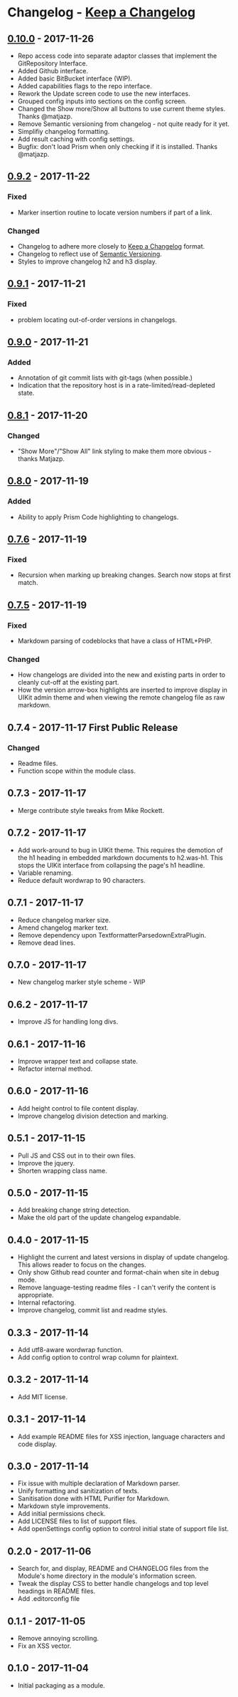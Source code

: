 # **Changelog** - [Keep a Changelog]

## [0.10.0] - 2017-11-26
- Repo access code into separate adaptor classes that implement the GitRepository Interface.
- Added Github interface.
- Added basic BitBucket interface (WIP).
- Added capabilities flags to the repo interface.
- Rework the Update screen code to use the new interfaces.
- Grouped config inputs into sections on the config screen.
- Changed the Show more/Show all buttons to use current theme styles. Thanks @matjazp.
- Remove Semantic versioning from changelog - not quite ready for it yet.
- Simplifiy changelog formatting.
- Add result caching with config settings.
- Bugfix: don't load Prism when only checking if it is installed. Thanks @matjazp.


## [0.9.2] - 2017-11-22
### Fixed
- Marker insertion routine to locate version numbers if part of a link.

### Changed
- Changelog to adhere more closely to [Keep a Changelog] format.
- Changelog to reflect use of [Semantic Versioning].
- Styles to improve changelog h2 and h3 display.


## [0.9.1] - 2017-11-21
### Fixed
- problem locating out-of-order versions in changelogs.


## [0.9.0] - 2017-11-21
### Added
- Annotation of git commit lists with git-tags (when possible.)
- Indication that the repository host is in a rate-limited/read-depleted state.


## [0.8.1] - 2017-11-20
### Changed
- "Show More"/"Show All" link styling to make them more obvious - thanks Matjazp.


## [0.8.0] - 2017-11-19
### Added
- Ability to apply Prism Code highlighting to changelogs.


## [0.7.6] - 2017-11-19
### Fixed
- Recursion when marking up breaking changes. Search now stops at first match.


## [0.7.5] - 2017-11-19
### Fixed
- Markdown parsing of codeblocks that have a class of HTML+PHP.

### Changed
- How changelogs are divided into the new and existing parts in order to cleanly cut-off at the existing part.
- How the version arrow-box highlights are inserted to improve display in UIKit admin theme and when viewing the remote changelog file as raw markdown.


## 0.7.4 - 2017-11-17 First Public Release
### Changed
- Readme files.
- Function scope within the module class.


## 0.7.3 - 2017-11-17
- Merge contribute style tweaks from Mike Rockett.


## 0.7.2 - 2017-11-17
- Add work-around to bug in UIKit theme. This requires the demotion of the h1
  heading in embedded markdown documents to h2.was-h1. This stops the UIKit
  interface from collapsing the page's h1 headline.
- Variable renaming.
- Reduce default wordwrap to 90 characters.


## 0.7.1 - 2017-11-17
- Reduce changelog marker size.
- Amend changelog marker text.
- Remove dependency upon TextformatterParsedownExtraPlugin.
- Remove dead lines.


## 0.7.0 - 2017-11-17
- New changelog marker style scheme - WIP


## 0.6.2 - 2017-11-17
- Improve JS for handling long divs.


## 0.6.1 - 2017-11-16
- Improve wrapper text and collapse state.
- Refactor internal method.


## 0.6.0 - 2017-11-16
- Add height control to file content display.
- Improve changelog division detection and marking.


## 0.5.1 - 2017-11-15
- Pull JS and CSS out in to their own files.
- Improve the jquery.
- Shorten wrapping class name.


## 0.5.0 - 2017-11-15
- Add breaking change string detection.
- Make the old part of the update changelog expandable.


## 0.4.0 - 2017-11-15
- Highlight the current and latest versions in display of update changelog.
  This allows reader to focus on the changes.
- Only show Github read counter and format-chain when site in debug mode.
- Remove language-testing readme files - I can't verify the content is appropriate.
- Internal refactoring.
- Improve changelog, commit list and readme styles.


## 0.3.3 - 2017-11-14
- Add utf8-aware wordwrap function.
- Add config option to control wrap column for plaintext.


## 0.3.2 - 2017-11-14
- Add MIT license.


## 0.3.1 - 2017-11-14
- Add example README files for XSS injection, language characters and code display.


## 0.3.0 - 2017-11-14
- Fix issue with multiple declaration of Markdown parser.
- Unify formatting and sanitization of texts.
- Sanitisation done with HTML Purifier for Markdown.
- Markdown style improvements.
- Add initial permissions check.
- Add LICENSE files to list of support files.
- Add openSettings config option to control initial state of support file list.


## 0.2.0 - 2017-11-06
- Search for, and display, README and CHANGELOG files from the Module's home directory in the module's information
  screen.
- Tweak the display CSS to better handle changelogs and top level headings in README files.
- Add .editorconfig file


## 0.1.1 - 2017-11-05
- Remove annoying scrolling.
- Fix an XSS vector.


## 0.1.0 - 2017-11-04
- Initial packaging as a module.


[Semantic Versioning]: https://semver.org/spec/v2.0.0.html
[Keep a Changelog]:    http://keepachangelog.com/en/1.0.0/
[Upcoming]: https://github.com/netcarver/ModuleReleaseNotes/compare/0.10.0...HEAD
[0.10.0]: https://github.com/netcarver/ModuleReleaseNotes/compare/0.9.2...0.10.0
[0.9.2]: https://github.com/netcarver/ModuleReleaseNotes/compare/0.9.1...0.9.2
[0.9.1]: https://github.com/netcarver/ModuleReleaseNotes/compare/0.9.0...0.9.1
[0.9.0]: https://github.com/netcarver/ModuleReleaseNotes/compare/0.8.1...0.9.0
[0.8.1]: https://github.com/netcarver/ModuleReleaseNotes/compare/0.8.0...0.8.1
[0.8.0]: https://github.com/netcarver/ModuleReleaseNotes/compare/0.7.6...0.8.0
[0.7.6]: https://github.com/netcarver/ModuleReleaseNotes/compare/0.7.5...0.7.6
[0.7.5]: https://github.com/netcarver/ModuleReleaseNotes/compare/0.7.4...0.7.5
